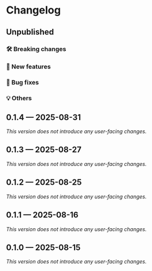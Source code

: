 # Changelog

## Unpublished

### 🛠 Breaking changes

### 🎉 New features

### 🐛 Bug fixes

### 💡 Others

## 0.1.4 — 2025-08-31

_This version does not introduce any user-facing changes._

## 0.1.3 — 2025-08-27

_This version does not introduce any user-facing changes._

## 0.1.2 — 2025-08-25

_This version does not introduce any user-facing changes._

## 0.1.1 — 2025-08-16

_This version does not introduce any user-facing changes._

## 0.1.0 — 2025-08-15

_This version does not introduce any user-facing changes._
